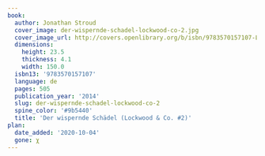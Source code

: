 ```yaml
---
book:
  author: Jonathan Stroud
  cover_image: der-wispernde-schadel-lockwood-co-2.jpg
  cover_image_url: http://covers.openlibrary.org/b/isbn/9783570157107-L.jpg
  dimensions:
    height: 23.5
    thickness: 4.1
    width: 150.0
  isbn13: '9783570157107'
  language: de
  pages: 505
  publication_year: '2014'
  slug: der-wispernde-schadel-lockwood-co-2
  spine_color: '#9b5440'
  title: 'Der wispernde Schädel (Lockwood & Co. #2)'
plan:
  date_added: '2020-10-04'
  gone: χ
---
```

